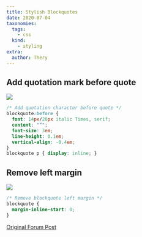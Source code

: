 ```yaml
---
title: Stylish Blockquotes
date: 2020-07-04
taxonomies:
  tags:
    - css
  kind:
    - styling
extra:
  author: Thery
---
```


## Add quotation mark before quote

![](https://forum.obsidian.md/uploads/default/original/2X/a/a64ba8a02dea06dc2fa741f167d7a18b2b52db07.png)

```css
/* Add quotation character before quote */
blockquote:before {
  font: 14px/20px italic Times, serif;
  content: "“";
  font-size: 3em;
  line-height: 0.1em;
  vertical-align: -0.4em;
}
blockquote p { display: inline; }
```

## Remove left margin

![](https://forum.obsidian.md/uploads/default/original/2X/c/ca4834dc2741c16320ec45873105c3d3804fb2a1.png)

```css
/* Remove blockquote left margin */
blockquote {
  margin-inline-start: 0;
}
```

[Original Forum Post](https://forum.obsidian.md/t/meta-post-common-css-hacks/1978/39)